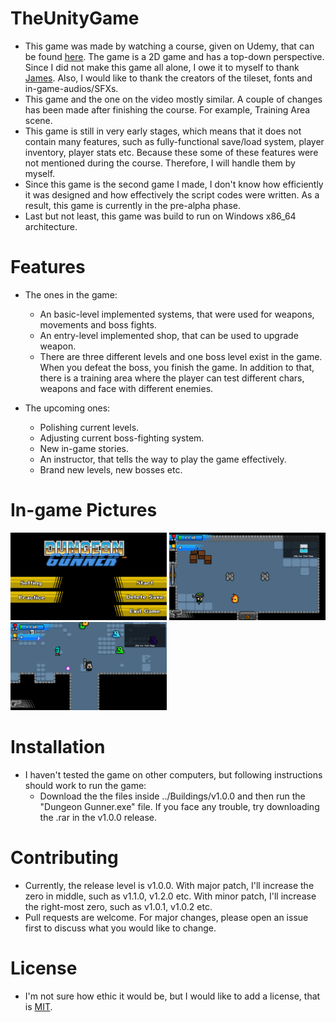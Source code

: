 # TheUnityGame

* This game was made by watching a course, given on Udemy, that can be found [here](https://www.udemy.com/course/unityroguelike/). The game is a 2D game and has a top-down perspective. Since I did not make this game all alone, I owe it to myself to thank [James](https://www.udemy.com/user/james-doyle-4/). Also, I would like to thank the creators of the tileset, fonts and in-game-audios/SFXs.
* This game and the one on the video mostly similar. A couple of changes has been made after finishing the course. For example, Training Area scene.
* This game is still in very early stages, which means that it does not contain many features, such as fully-functional save/load system, player inventory, player stats etc. Because these some of these features were not mentioned during the course. Therefore, I will handle them by myself.
* Since this game is the second game I made, I don't know how efficiently it was designed and how effectively the script codes were written. As a result, this game is currently in the pre-alpha phase.
* Last but not least, this game was build to run on Windows x86_64 architecture.

# Features
  * The ones in the game:
      * An basic-level implemented systems, that were used for weapons, movements and boss fights.
      * An entry-level implemented shop, that can be used to upgrade weapon.
      * There are three different levels and one boss level exist in the game. When you defeat the boss, you finish the game. In addition to that, there is a training area where the player can test different chars, weapons and face with different enemies.
      
  * The upcoming ones:
      * Polishing current levels.
      * Adjusting current boss-fighting system.
      * New in-game stories.
      * An instructor, that tells the way to play the game effectively.
      * Brand new levels, new bosses etc.
	  
# In-game Pictures

<img src="InGamePictures/TheGameTwo_picture_0.png" width="250"> 
<img src="InGamePictures/TheGameTwo_picture_1.png" width="250"> 
<img src="InGamePictures/TheGameTwo_picture_2.png" width="250">

# Installation

* I haven't tested the game on other computers, but following instructions should work to run the game:
	* Download the the files inside ../Buildings/v1.0.0 and then run the "Dungeon Gunner.exe" file. If you face any trouble, try downloading the .rar in the v1.0.0 release.

# Contributing
* Currently, the release level is v1.0.0. With major patch, I'll increase the zero in middle, such as v1.1.0, v1.2.0 etc. With minor patch, I'll increase the right-most zero, such as v1.0.1, v1.0.2 etc.
* Pull requests are welcome. For major changes, please open an issue first to discuss what you would like to change.

# License
* I'm not sure how ethic it would be, but I would like to add a license, that is [MIT](https://choosealicense.com/licenses/mit/).
